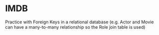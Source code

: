 # IMDB

Practice with Foreign Keys in a relational database
(e.g. Actor and Movie can have a many-to-many relationship so the Role join table is used)
